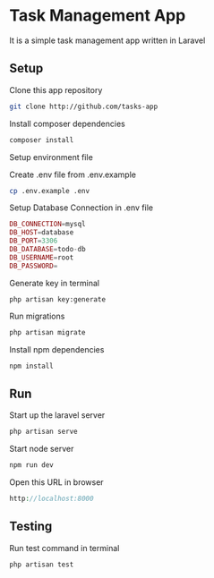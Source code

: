# Task Management App

It is a simple task management app written in Laravel

## Setup

Clone this app repository

```bash
git clone http://github.com/tasks-app
```
Install composer dependencies

```bash
composer install
```
Setup environment file

Create .env file from .env.example
```bash
cp .env.example .env
```
Setup Database Connection in .env file
```php
DB_CONNECTION=mysql
DB_HOST=database
DB_PORT=3306
DB_DATABASE=todo-db
DB_USERNAME=root
DB_PASSWORD=
```
Generate key in terminal
```
php artisan key:generate
```

Run migrations
```bash
php artisan migrate
```

Install npm dependencies

```bash
npm install
```

## Run
Start up the laravel server
```bash
php artisan serve
```
Start node server
```bash
npm run dev
```
Open this URL in browser
```php
http://localhost:8000
```
## Testing
Run test command in terminal
```bash
php artisan test
```
